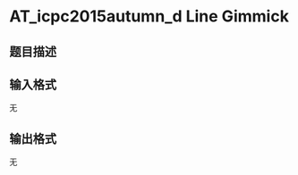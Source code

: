 # AT_icpc2015autumn_d Line Gimmick

## 题目描述

[problemUrl]: https://atcoder.jp/contests/jag2015autumn/tasks/icpc2015autumn_d

## 输入格式

无

## 输出格式

无